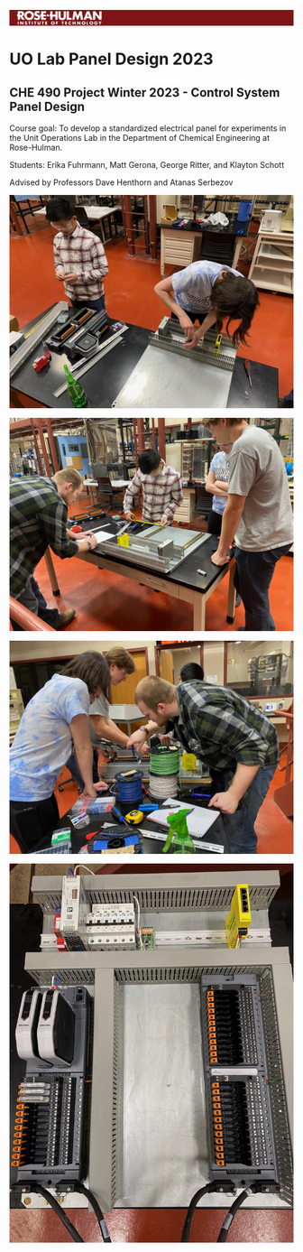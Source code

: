 ![Logo](https://raw.githubusercontent.com/henthornlab/assets/main/rhit-logo-wide.png)
# UO Lab Panel Design 2023

## CHE 490 Project Winter 2023 - Control System Panel Design

Course goal: To develop a standardized electrical panel for experiments in the Unit Operations Lab in the Department of Chemical Engineering at Rose-Hulman.

Students:  Erika Fuhrmann, Matt Gerona, George Ritter, and Klayton Schott

Advised by Professors Dave Henthorn and Atanas Serbezov


![Picture 1](https://raw.githubusercontent.com/henthornlab/enclosure2023/main/1.jpeg)

![Picture 2](https://raw.githubusercontent.com/henthornlab/enclosure2023/main/2.jpeg)

![Picture 3](https://raw.githubusercontent.com/henthornlab/enclosure2023/main/3.jpeg)

![Picture 4](https://raw.githubusercontent.com/henthornlab/enclosure2023/main/4.jpeg)


